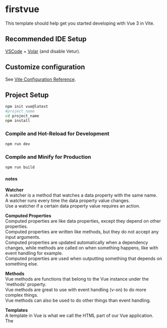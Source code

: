 # firstvue

This template should help get you started developing with Vue 3 in Vite.

## Recommended IDE Setup

[VSCode](https://code.visualstudio.com/) + [Volar](https://marketplace.visualstudio.com/items?itemName=Vue.volar) (and disable Vetur).

## Customize configuration

See [Vite Configuration Reference](https://vitejs.dev/config/).

## Project Setup


```sh
npm init vue@latest
#project_name
cd project_name
npm install
```

### Compile and Hot-Reload for Development

```sh
npm run dev
```

### Compile and Minify for Production

```sh
npm run build
```
#### notes
**Watcher**</br>
A watcher is a method that watches a data property with the same name.</br>
A watcher runs every time the data property value changes.</br>
Use a watcher if a certain data property value requires an action.</br>

**Computed Properties**</br>
Computed properties are like data properties, except they depend on other properties.</br>
Computed properties are written like methods, but they do not accept any input arguments.</br>
Computed properties are updated automatically when a dependency changes, while methods are called on when something happens, like with event handling for example.</br>
Computed properties are used when outputting something that depends on something else.</br>

**Methods**</br>
Vue methods are functions that belong to the Vue instance under the 'methods' property.</br>
Vue methods are great to use with event handling (v-on) to do more complex things.</br>
Vue methods can also be used to do other things than event handling.</br>

**Templates**</br>
A template in Vue is what we call the HTML part of our Vue application.</br>
The <template> tag will later be used in *.vue files to structure our code in a better way.</br>
It is possible to use template as a configuration option in the Vue instance, and put the HTML code inside.</br>

**Components**</br>
Components in Vue lets us decompose our web page into smaller pieces that are easy to work with.</br>
We can work with a Vue component in isolation from the rest of the web page, with its own content and logic.</br>
A web page often consists of many Vue components.</br>
- *Create a new folder components inside the src folder.*
    - *create a new file FoodItem.vue inside the components*

**Props**
Props is a configuration option in Vue.
With props we can pass data to the components via custom attributes to the component tag.
eg
```vue
<food-item food-name="Apples"/>
```
Boolean props:</br>
To pass props with a data type different to String, we must write **v-bind**: in front of the attribute we want to pass.